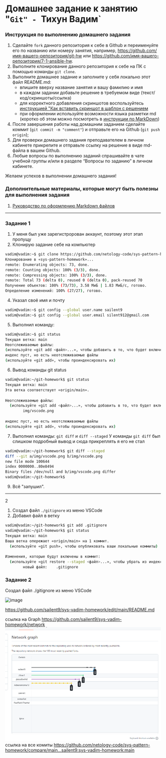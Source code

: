 # Домашнее задание к занятию "`Git" - `Тихун Вадим`


### Инструкция по выполнению домашнего задания

   1. Сделайте `fork` данного репозитория к себе в Github и переименуйте его по названию или номеру занятия, например, https://github.com/имя-вашего-репозитория/git-hw или  https://github.com/имя-вашего-репозитория/7-1-ansible-hw.
   2. Выполните клонирование данного репозитория к себе на ПК с помощью команды `git clone`.
   3. Выполните домашнее задание и заполните у себя локально этот файл README.md:
      - впишите вверху название занятия и вашу фамилию и имя
      - в каждом задании добавьте решение в требуемом виде (текст/код/скриншоты/ссылка)
      - для корректного добавления скриншотов воспользуйтесь [инструкцией "Как вставить скриншот в шаблон с решением](https://github.com/netology-code/sys-pattern-homework/blob/main/screen-instruction.md)
      - при оформлении используйте возможности языка разметки md (коротко об этом можно посмотреть в [инструкции  по MarkDown](https://github.com/netology-code/sys-pattern-homework/blob/main/md-instruction.md))
   4. После завершения работы над домашним заданием сделайте коммит (`git commit -m "comment"`) и отправьте его на Github (`git push origin`);
   5. Для проверки домашнего задания преподавателем в личном кабинете прикрепите и отправьте ссылку на решение в виде md-файла в вашем Github.
   6. Любые вопросы по выполнению заданий спрашивайте в чате учебной группы и/или в разделе “Вопросы по заданию” в личном кабинете.
   
Желаем успехов в выполнении домашнего задания!
   
### Дополнительные материалы, которые могут быть полезны для выполнения задания

1. [Руководство по оформлению Markdown файлов](https://gist.github.com/Jekins/2bf2d0638163f1294637#Code)

---

### Задание 1

1. У меня был уже зарегистророван аккаунт, поэтому этот этап пропущу
2. Клонирую задание  себе на компьютер
```bash
vadim@vadim:~$ git clone https://github.com/netology-code/sys-pattern-homework
Клонирование в «sys-pattern-homework»...
remote: Enumerating objects: 73, done.
remote: Counting objects: 100% (3/3), done.
remote: Compressing objects: 100% (3/3), done.
remote: Total 73 (delta 0), reused 0 (delta 0), pack-reused 70
Получение объектов: 100% (73/73), 3.58 МиБ | 1.83 МиБ/с, готово.
Определение изменений: 100% (27/27), готово.
```


4. Указал своё имя и почту
```bash
vadim@vadim:~$ git config --global user.name sailent9
vadim@vadim:~$ git config --global user.email silent912@gmail.com
```
5. Выполнил команду:
```bash
vadim@vadim:~$ git status
Текущая ветка: main
Неотслеживаемые файлы:
(используйте «git add <файл>...», чтобы добавить в то, что будет включено в коммит)
индекс пуст, но есть неотслеживаемые файлы
(используйте «git add», чтобы проиндексировать их)
```

6. Вывод команды git status 
```bash
vadim@vadim:~/git-homework$ git status
Текущая ветка: main
Эта ветка соответствует «origin/main».

Неотслеживаемые файлы:
  (используйте «git add <файл>...», чтобы добавить в то, что будет включено в коммит)
        img/vscode.png

индекс пуст, но есть неотслеживаемые файлы
(используйте «git add», чтобы проиндексировать их)
```
7. Выполнил команды: `git diff` и `diff --staged`  У команды `git diff`  был слишком подробный вывод и сюда прикреплять я его не стал
```bash
vadim@vadim:~/git-homework$ git diff --staged
diff --git a/img/vscode.png b/img/vscode.png
new file mode 100644
index 0000000..80e8494
Binary files /dev/null and b/img/vscode.png differ
vadim@vadim:~/git-homework$ 
```
9. Всё "запушил".



---

 2

1. Создал файл `./gitignore` из меню VSCode
2. Добавил файл в ветку


```bash
vadim@vadim:~/git-homework$ git add .gitignore
vadim@vadim:~/git-homework$ git status
Текущая ветка: main
Ваша ветка опережает «origin/main» на 1 коммит.
  (используйте «git push», чтобы опубликовать ваши локальные коммиты)

Изменения, которые будут включены в коммит:
  (используйте «git restore --staged <файл>...», чтобы убрать из индекса)
        новый файл:    .gitignore

```
### Задание 2




Создал файл ./gitignore из меню VSCode

![image](https://github.com/sailent9/sys-vadim-homework/assets/130309754/653f366b-653a-4d72-8e80-84d81867fb66)

https://github.com/sailent9/sys-vadim-homework/edit/main/README.md




ссылка на  Graph
https://github.com/sailent9/sys-vadim-homework/network
![Alt text](image.png)
ссылка на все комиты
https://github.com/netology-code/sys-pattern-homework/compare/main...sailent9:sys-vadim-homework:main





